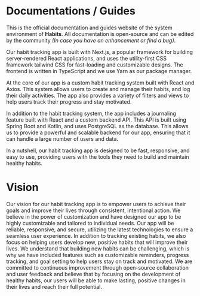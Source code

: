 # Documentations / Guides
This is the official documentation and guides website of the system environment of **Habits**.
All documentation is open-source and can be edited by the community *(In case you have an enhancement or find a bug)*.

Our habit tracking app is built with Next.js, a popular framework for building server-rendered React applications, and uses the utility-first CSS framework tailwind CSS for fast-loading and customizable designs. The frontend is written in TypeScript and we use Yarn as our package manager.

At the core of our app is a custom habit tracking system built with React and Axios. This system allows users to create and manage their habits, and log their daily activities. The app also provides a variety of filters and views to help users track their progress and stay motivated.

In addition to the habit tracking system, the app includes a journaling feature built with React and a custom backend API. This API is built using Spring Boot and Kotlin, and uses PostgreSQL as the database. This allows us to provide a powerful and scalable backend for our app, ensuring that it can handle a large number of users and data.

In a nutshell, our habit tracking app is designed to be fast, responsive, and easy to use, providing users with the tools they need to build and maintain healthy habits.

# Vision

Our vision for our habit tracking app is to empower users to achieve their goals and improve their lives through consistent, intentional action. We believe in the power of customization and have designed our app to be highly customizable and tailored to individual needs. Our app will be reliable, responsive, and secure, utilizing the latest technologies to ensure a seamless user experience. In addition to tracking existing habits, we also focus on helping users develop new, positive habits that will improve their lives. We understand that building new habits can be challenging, which is why we have included features such as customizable reminders, progress tracking, and goal setting to help users stay on track and motivated. We are committed to continuous improvement through open-source collaboration and user feedback and believe that by focusing on the development of healthy habits, our users will be able to make lasting, positive changes in their lives and reach their full potential.
